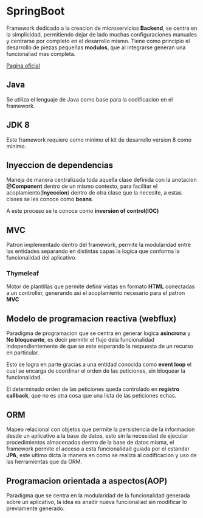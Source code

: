 # SpringBoot

Framework dedicado a la creacion de microservicios **Backend**, se centra en la simplicidad, permitiendo dejar de lado muchas configuraciones manuales y centrarse por completo en el desarrollo mismo. Tiene como principio el desarrollo de piezas pequeñas **modulos**, que al integrarse generan una funcionaliad mas completa.  

[Pagina oficial](https://spring.io/projects/spring-boot)

## Java

Se utiliza el lenguaje de Java como base para la codificacion en el framework.  

## JDK 8

Este framework requiere como minimo el kit de desarrollo version 8 como minimo.  

## Inyeccion de dependencias  

Maneja de manera centralizada toda aquella clase definida con la anotacion **@Component** dentro de un mismo contexto, para facilitar el acoplamiento(**Inyeccion**) dentro de otra clase que la necesite, a estas clases se les conoce como **beans**.  

A este proceso se le conoce como **inversion of control(IOC)**  

## MVC

Patron implementado dentro del framework, permite la modularidad entre las entidades separando en distintas capas la logica que conforma la funcionalidad del aplicativo.  

### Thymeleaf

Motor de plantillas que permite definir vistas en formato **HTML** conectadas a un controller, generando asi el acoplamiento necesario para el patron **MVC**

## Modelo de programacion reactiva (webflux)

Paradigma de programacion que se centra en generar logica **asincrona** y **No bloqueante**, es decir permitir el flujo dela funcionalidad independientemente de que se este esperando la respuesta de un recurso en particular.  

Esto se logra en parte gracias a una entidad conocida como **event loop** el cual se encarga de coordinar el orden de las peticiones, sin bloquear la funcionalidad.  

El determinado orden de las peticiones queda controlado en **registro callback**, que no es otra cosa que una lista de las peticiones echas.  

## ORM

Mapeo relacional con objetos que permite la persistencia de la informacion desde un aplicativo a la base de datos, esto sin la necesidad de ejecutar procedimientos almacenados dentro de la base de datos misma, el framework permite el acceso a esta funcionalidad guiada por el estandar **JPA**, este ultimo dicta la manera en como se realiza al codificacion y uso de las herramientas que da ORM.  

## Programacion orientada a aspectos(AOP)

Paradigma que se centra en la modularidad de la funcionalidad generada sobre un aplicativo, la idea es anadir nueva funcionaliad sin modificar lo previamente generado.  
